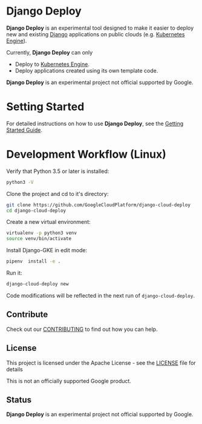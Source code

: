 <head>
  <base href="https://github.com/GoogleCloudPlatform/django-cloud-deploy/blob/master/"
  target="_blank">
</head>

# Django Deploy

**Django Deploy** is an experimental tool designed to make it easier to
deploy new and existing [Django](https://www.djangoproject.com/) applications
on public clouds
(e.g. [Kubernetes Engine](https://cloud.google.com/kubernetes-engine/)).

Currently, **Django Deploy** can only
- Deploy to [Kubernetes Engine](https://cloud.google.com/kubernetes-engine/).
- Deploy applications created using its own template code.

**Django Deploy** is an experimental project not official supported by Google.

# Setting Started

For detailed instructions on how to use **Django Deploy**, see the
[Getting Started Guide](GETTING-STARTED.md).

# Development Workflow (Linux)

Verify that Python 3.5 or later is installed:

```bash
python3 -V
```

Clone the project and cd to it's directory:

```bash
git clone https://github.com/GoogleCloudPlatform/django-cloud-deploy
cd django-cloud-deploy
```

Create a new virtual environment:
```bash
virtualenv -p python3 venv
source venv/bin/activate
```

Install Django-GKE in edit mode:
```bash
pipenv  install -e .
```

Run it:
```bash
django-cloud-deploy new
```

Code modifications will be reflected in the next run of `django-cloud-deploy`.

## Contribute

Check out our [CONTRIBUTING](CONTRIBUTING.md) to find out how you can help.

## License

This project is licensed under the Apache License - see the [LICENSE](LICENSE) file for details

This is not an officially supported Google product.

## Status

**Django Deploy** is an experimental project not official supported by Google.
